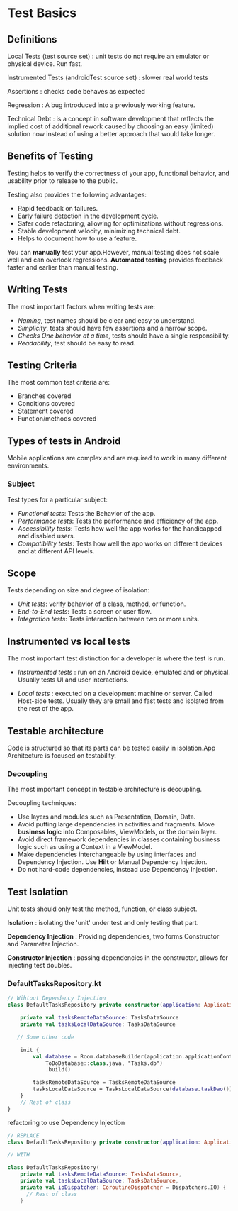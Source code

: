 # Test Basics

## Definitions

Local Tests (test source set)
: unit tests do not require an emulator or physical device. Run fast.

Instrumented Tests (androidTest source set)
: slower real world tests

Assertions
: checks code behaves as expected

Regression
: A bug introduced into a previously working feature.

Technical Debt
: is a concept in software development that reflects the implied cost of additional rework caused by choosing an easy (limited) solution now instead of using a better approach that would take longer.

## Benefits of Testing

Testing helps to verify the correctness of your app, functional behavior, and usability prior to release to the public.

Testing also provides the following advantages:

- Rapid feedback on failures.
- Early failure detection in the development cycle.
- Safer code refactoring, allowing for optimizations without regressions.
- Stable development velocity, minimizing technical debt.
- Helps to document how to use a feature.

You can **manually** test your app.However, manual testing does not scale well and can overlook regressions. **Automated testing** provides feedback faster and earlier than manual testing.

## Writing Tests

The most important factors when writing tests are:

- _Naming_, test names should be clear and easy to understand.
- _Simplicity_, tests should have few assertions and a narrow scope.
- _Checks One behavior at a time_, tests should have a single responsibility.
- _Readability_, test should be easy to read.

## Testing Criteria

The most common test criteria are:

- Branches covered
- Conditions covered
- Statement covered
- Function/methods covered

## Types of tests in Android

Mobile applications are complex and are required to work in many different environments.

### Subject

Test types for a particular subject:

- _Functional tests_: Tests the Behavior of the app.
- _Performance tests_: Tests the performance and efficiency of the app.
- _Accessibility tests_: Tests how well the app works for the handicapped and disabled users.
- _Compatibility tests_: Tests how well the app works on different devices and at different API levels.

## Scope

Tests depending on size and degree of isolation:

- _Unit tests_: verify behavior of a class, method, or function.
- _End-to-End tests_: Tests a screen or user flow.
- _Integration tests_: Tests interaction between two or more units.

## Instrumented vs local tests

The most important test distinction for a developer is where the test is run.

- _Instrumented tests_
  : run on an Android device, emulated and or physical. Usually tests UI and user interactions.

- _Local tests_
  : executed on a development machine or server. Called Host-side tests. Usually they are small and fast tests and isolated from the rest of the app.

## Testable architecture

Code is structured so that its parts can be tested easily in isolation.App Architecture is focused on testability.

### Decoupling

The most important concept in testable architecture is decoupling.

Decoupling techniques:

- Use layers and modules such as Presentation, Domain, Data.
- Avoid putting large dependencies in activities and fragments.
  Move **business logic** into Composables, ViewModels, or the domain layer.
- Avoid direct framework dependencies in classes containing business logic such as using a Context in a ViewModel.
- Make dependencies interchangeable by using interfaces and Dependency Injection. Use **Hilt** or Manual Dependency Injection.
- Do not hard-code dependencies, instead use Dependency Injection.

## Test Isolation

Unit tests should only test the method, function, or class subject.

**Isolation**
: isolating the 'unit' under test and only testing that part.

**Dependency Injection**
: Providing dependencies, two forms Constructor and Parameter Injection.

**Constructor Injection**
: passing dependencies in the constructor, allows for injecting test doubles.

### DefaultTasksRepository.kt

```kotlin
// Wihtout Dependency Injection
class DefaultTasksRepository private constructor(application: Application) {

    private val tasksRemoteDataSource: TasksDataSource
    private val tasksLocalDataSource: TasksDataSource

   // Some other code

    init {
        val database = Room.databaseBuilder(application.applicationContext,
            ToDoDatabase::class.java, "Tasks.db")
            .build()

        tasksRemoteDataSource = TasksRemoteDataSource
        tasksLocalDataSource = TasksLocalDataSource(database.taskDao())
    }
    // Rest of class
}
```

refactoring to use Dependency Injection

```kotlin
// REPLACE
class DefaultTasksRepository private constructor(application: Application) { // Rest of class }

// WITH

class DefaultTasksRepository(
    private val tasksRemoteDataSource: TasksDataSource,
    private val tasksLocalDataSource: TasksDataSource,
    private val ioDispatcher: CoroutineDispatcher = Dispatchers.IO) {
      // Rest of class
    }
```
